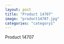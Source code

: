 ```yaml
---
layout: post
title: "Product 14707"
image: "product14707.jpg"
categories: "category1"
---
```

Product 14707
